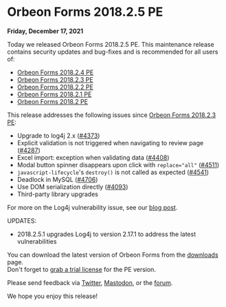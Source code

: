 # Orbeon Forms 2018.2.5 PE

__Friday, December 17, 2021__

Today we released Orbeon Forms 2018.2.5 PE. This maintenance release contains security updates and bug-fixes and is recommended for all users of:

- [Orbeon Forms 2018.2.4 PE](orbeon-forms-2018.2.4.md)
- [Orbeon Forms 2018.2.3 PE](https://blog.orbeon.com/2019/05/orbeon-forms-201823-pe.html)
- [Orbeon Forms 2018.2.2 PE](https://blog.orbeon.com/2019/03/orbeon-forms-201822-pe.html)
- [Orbeon Forms 2018.2.1 PE](https://blog.orbeon.com/2019/02/orbeon-forms-201821-pe.html)
- [Orbeon Forms 2018.2 PE](https://blog.orbeon.com/2018/12/orbeon-forms-20182.html)

This release addresses the following issues since [Orbeon Forms 2018.2.3 PE](https://blog.orbeon.com/2019/05/orbeon-forms-201823-pe.html):

- Upgrade to log4j 2.x ([\#4373](https://github.com/orbeon/orbeon-forms/issues/4373))
- Explicit validation is not triggered when navigating to review page ([\#4287](https://github.com/orbeon/orbeon-forms/issues/4287))
- Excel import: exception when validating data ([\#4408](https://github.com/orbeon/orbeon-forms/issues/4408))
- Modal button spinner disappears upon click with `replace="all"` ([\#4511](https://github.com/orbeon/orbeon-forms/issues/4511))
- `javascript-lifecycle`'s `destroy()` is not called as expected ([\#4541](https://github.com/orbeon/orbeon-forms/issues/4541))
- Deadlock in MySQL ([\#4706](https://github.com/orbeon/orbeon-forms/issues/4706))
- Use DOM serialization directly ([\#4093](https://github.com/orbeon/orbeon-forms/issues/4093))
- Third-party library upgrades
 
For more on the Log4j vulnerability issue, see our [blog post](https://blog.orbeon.com/2021/12/vulnerability-in-log4j-library.html).

UPDATES:

- 2018.2.5.1 upgrades Log4j to version 2.17.1 to address the latest vulnerabilities

You can download the latest version of Orbeon Forms from the [downloads](https://www.orbeon.com/download) page.  
Don't forget to [grab a trial license](https://prod.orbeon.com/prod/fr/orbeon/register/new) for the PE version.

Please send feedback via [Twitter](https://twitter.com/orbeon), [Mastodon](https://mastodon.social/@orbeon), or the [forum](https://www.orbeon.com/community).

We hope you enjoy this release!
